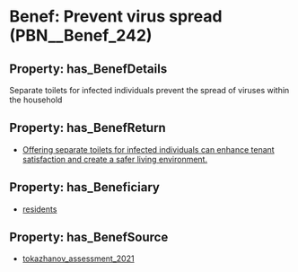 # Benef: __Prevent virus spread__ (PBN__Benef_242)

## Property: has_BenefDetails

Separate toilets for infected individuals prevent the spread of viruses within the household

## Property: has_BenefReturn

* [Offering separate toilets for infected individuals can enhance tenant satisfaction and create a safer living environment.](../BenefReturn/PBN__BenefReturn_254)

## Property: has_Beneficiary

* [residents](../Stakeholder/PBN__Stakeholder_59)

## Property: has_BenefSource

* [tokazhanov_assessment_2021](../Article/PBN__Article_51)


